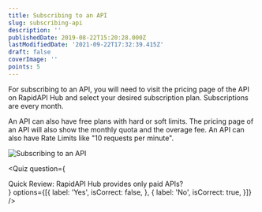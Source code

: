 ```yaml
---
title: Subscribing to an API
slug: subscribing-api
description: ''
publishedDate: 2019-08-22T15:20:28.000Z
lastModifiedDate: '2021-09-22T17:32:39.415Z'
draft: false
coverImage: ''
points: 5
---
```


For subscribing to an API, you will need to visit the pricing page of the API on RapidAPI Hub and select your desired subscription plan. Subscriptions are every month.

An API can also have free plans with hard or soft limits. The pricing page of an API will also show the monthly quota and the overage fee. An API can also have Rate Limits like "10 requests per minute".

![Subscribing to an API](https://raw.githubusercontent.com/RapidAPI/DevRel-Stack-Data/dev/learn/courses/learn-rapidapi-hub-consumer/images/image3.png "Subscribing to an API")

<Quiz
  question={
    <div><span tw="font-semibold">Quick Review:</span> RapidAPI Hub provides only paid APIs?</div>
  }
  options={[{
    label: 'Yes',
    isCorrect: false,
  }, {
    label: 'No',
    isCorrect: true,
  }]}
/>
